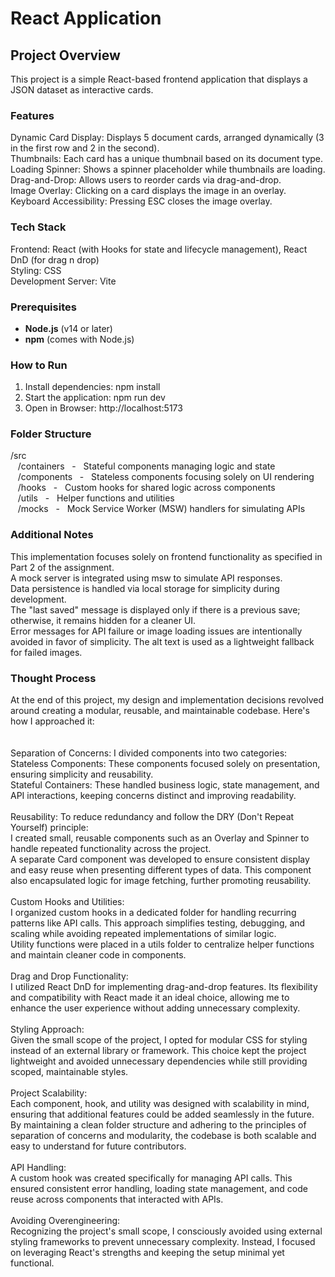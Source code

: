 # React Application

## Project Overview
This project is a simple React-based frontend application that displays a JSON dataset as interactive cards. 

### Features
Dynamic Card Display: Displays 5 document cards, arranged dynamically (3 in the first row and 2 in the second).  
Thumbnails: Each card has a unique thumbnail based on its document type.  
Loading Spinner: Shows a spinner placeholder while thumbnails are loading.  
Drag-and-Drop: Allows users to reorder cards via drag-and-drop.  
Image Overlay: Clicking on a card displays the image in an overlay.  
Keyboard Accessibility: Pressing ESC closes the image overlay.  

### Tech Stack
Frontend: React (with Hooks for state and lifecycle management), React DnD (for drag n drop)  
Styling: CSS  
Development Server: Vite  

### Prerequisites
- **Node.js** (v14 or later)
- **npm** (comes with Node.js)

### How to Run
1. Install dependencies:
   npm install
2. Start the application:
   npm run dev
3. Open in Browser:
   http://localhost:5173

### Folder Structure
/src  
&nbsp;&nbsp; /containers &nbsp; - &nbsp; Stateful components managing logic and state  
&nbsp;&nbsp; /components &nbsp; - &nbsp; Stateless components focusing solely on UI rendering  
&nbsp;&nbsp; /hooks &nbsp; - &nbsp; Custom hooks for shared logic across components  
&nbsp;&nbsp; /utils &nbsp; - &nbsp; Helper functions and utilities  
&nbsp;&nbsp; /mocks &nbsp; - &nbsp; Mock Service Worker (MSW) handlers for simulating APIs  

### Additional Notes
This implementation focuses solely on frontend functionality as specified in Part 2 of the assignment.  
A mock server is integrated using msw to simulate API responses.  
Data persistence is handled via local storage for simplicity during development.  
The "last saved" message is displayed only if there is a previous save; otherwise, it remains hidden for a cleaner UI.  
Error messages for API failure or image loading issues are intentionally avoided in favor of simplicity. The alt text is used as a lightweight fallback for failed images.

### Thought Process
At the end of this project, my design and implementation decisions revolved around creating a modular, reusable, and maintainable codebase. Here's how I approached it:  
<br/>  
Separation of Concerns: I divided components into two categories:  
Stateless Components: These components focused solely on presentation, ensuring simplicity and reusability.  
Stateful Containers: These handled business logic, state management, and API interactions, keeping concerns distinct and improving readability.  
<br/>
Reusability: To reduce redundancy and follow the DRY (Don't Repeat Yourself) principle:  
I created small, reusable components such as an Overlay and Spinner to handle repeated functionality across the project.  
A separate Card component was developed to ensure consistent display and easy reuse when presenting different types of data. This component also encapsulated logic for image fetching, further promoting reusability.  
<br/>
Custom Hooks and Utilities:  
I organized custom hooks in a dedicated folder for handling recurring patterns like API calls. This approach simplifies testing, debugging, and scaling while avoiding repeated implementations of similar logic.  
Utility functions were placed in a utils folder to centralize helper functions and maintain cleaner code in components.  
<br/>
Drag and Drop Functionality:  
I utilized React DnD for implementing drag-and-drop features. Its flexibility and compatibility with React made it an ideal choice, allowing me to enhance the user experience without adding unnecessary complexity.  
<br/>
Styling Approach:  
Given the small scope of the project, I opted for modular CSS for styling instead of an external library or framework. This choice kept the project lightweight and avoided unnecessary dependencies while still providing scoped, maintainable styles.  
<br/>
Project Scalability:  
Each component, hook, and utility was designed with scalability in mind, ensuring that additional features could be added seamlessly in the future.  
By maintaining a clean folder structure and adhering to the principles of separation of concerns and modularity, the codebase is both scalable and easy to understand for future contributors.  
<br/>
API Handling:  
A custom hook was created specifically for managing API calls. This ensured consistent error handling, loading state management, and code reuse across components that interacted with APIs.  
<br/>
Avoiding Overengineering:  
Recognizing the project's small scope, I consciously avoided using external styling frameworks to prevent unnecessary complexity. Instead, I focused on leveraging React's strengths and keeping the setup minimal yet functional.

